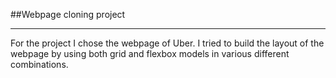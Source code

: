 ##Webpage cloning project

---

For the project I chose the webpage of Uber. I tried to build the layout of the webpage by using both grid and flexbox models in various different combinations.
